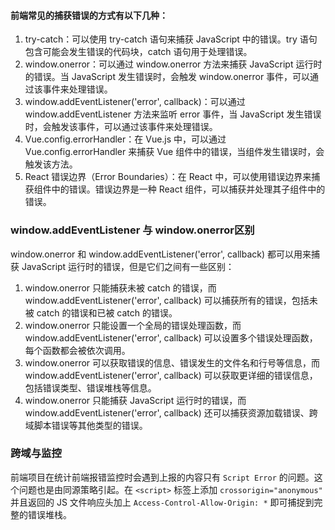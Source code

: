 #### 前端常见的捕获错误的方式有以下几种：

1. try-catch：可以使用 try-catch 语句来捕获 JavaScript 中的错误。try 语句包含可能会发生错误的代码块，catch 语句用于处理错误。
2. window.onerror：可以通过 window.onerror 方法来捕获 JavaScript 运行时的错误。当 JavaScript 发生错误时，会触发 window.onerror 事件，可以通过该事件来处理错误。
3. window.addEventListener('error', callback)：可以通过 window.addEventListener 方法来监听 error 事件，当 JavaScript 发生错误时，会触发该事件，可以通过该事件来处理错误。
4. Vue.config.errorHandler：在 Vue.js 中，可以通过 Vue.config.errorHandler 来捕获 Vue 组件中的错误，当组件发生错误时，会触发该方法。
5. React 错误边界（Error Boundaries）：在 React 中，可以使用错误边界来捕获组件中的错误。错误边界是一种 React 组件，可以捕获并处理其子组件中的错误。

### window.addEventListener 与 window.onerror区别

window.onerror 和 window.addEventListener('error', callback) 都可以用来捕获 JavaScript 运行时的错误，但是它们之间有一些区别：

1. window.onerror 只能捕获未被 catch 的错误，而 window.addEventListener('error', callback) 可以捕获所有的错误，包括未被 catch 的错误和已被 catch 的错误。
2. window.onerror 只能设置一个全局的错误处理函数，而 window.addEventListener('error', callback) 可以设置多个错误处理函数，每个函数都会被依次调用。
3. window.onerror 可以获取错误的信息、错误发生的文件名和行号等信息，而 window.addEventListener('error', callback) 可以获取更详细的错误信息，包括错误类型、错误堆栈等信息。
4. window.onerror 只能捕获 JavaScript 运行时的错误，而 window.addEventListener('error', callback) 还可以捕获资源加载错误、跨域脚本错误等其他类型的错误。

### 跨域与监控

前端项目在统计前端报错监控时会遇到上报的内容只有 `Script Error` 的问题。这个问题也是由同源策略引起。在 `<script>` 标签上添加 `crossorigin="anonymous"` 并且返回的 JS 文件响应头加上 `Access-Control-Allow-Origin: *` 即可捕捉到完整的错误堆栈。
